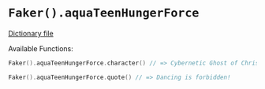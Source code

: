 # `Faker().aquaTeenHungerForce`

[Dictionary file](../core/src/main/resources/locales/en/aqua_teen_hunger_force.yml)

Available Functions:  
```kotlin
Faker().aquaTeenHungerForce.character() // => Cybernetic Ghost of Christmas Past from the Future

Faker().aquaTeenHungerForce.quote() // => Dancing is forbidden!
```
